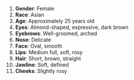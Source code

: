 1. **Gender**: Female
2. **Race**: Asian
3. **Age**: Approximately 25 years old
4. **Eyes**: Almond-shaped, expressive, dark brown
5. **Eyebrows**: Well-groomed, arched
6. **Nose**: Delicate
7. **Face**: Oval, smooth
8. **Lips**: Medium full, soft, rosy
9. **Hair**: Short, brown, straight
10. **Jawline**: Soft, defined
11. **Cheeks**: Slightly rosy